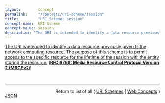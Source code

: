 ```yaml
---
layout:        concept
permalink:     "/concepts/uri-scheme/session"
title:         "URI Scheme: session"
concept-name:  URI Scheme
concept-value: session
description: "The URI is intended to identify a data resource previously given to the network computing resource. The purpose of this scheme is to permit access to the specific resource for the lifetime of the session with the entity storing the resource."
---
```


[The URI is intended to identify a data resource previously given to the network computing resource. The purpose of this scheme is to permit access to the specific resource for the lifetime of the session with the entity storing the resource.](https://datatracker.ietf.org/doc/html/rfc6787#section-13.6 "Read documentation for URI Scheme &#34;session&#34;") (**[RFC 6768: Media Resource Control Protocol Version 2 (MRCPv2)](/specs/IETF/RFC/6768 "The Media Resource Control Protocol Version 2 (MRCPv2) allows client hosts to control media service resources such as speech synthesizers, recognizers, verifiers, and identifiers residing in servers on the network. MRCPv2 is not a &#34;stand-alone&#34; protocol -- it relies on other protocols, such as the Session Initiation Protocol (SIP), to coordinate MRCPv2 clients and servers and manage sessions between them, and the Session Description Protocol (SDP) to describe, discover, and exchange capabilities. It also depends on SIP and SDP to establish the media sessions and associated parameters between the media source or sink and the media server. Once this is done, the MRCPv2 exchange operates over the control session established above, allowing the client to control the media processing resources on the speech resource server.")**)

<br/>
<hr/>

<p style="float : left"><a href="./session.json" title="JSON representing this particular Web Concept value">JSON</a></p>
<p style="text-align: right">Return to list of all ( <a href="../uri-scheme/">URI Schemes</a> | <a href="../">Web Concepts</a> )</p>
